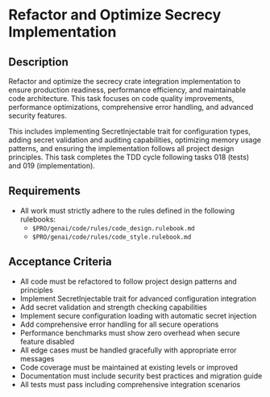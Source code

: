 # Refactor and Optimize Secrecy Implementation

## Description

Refactor and optimize the secrecy crate integration implementation to ensure production readiness, performance efficiency, and maintainable code architecture. This task focuses on code quality improvements, performance optimizations, comprehensive error handling, and advanced security features.

This includes implementing SecretInjectable trait for configuration types, adding secret validation and auditing capabilities, optimizing memory usage patterns, and ensuring the implementation follows all project design principles. This task completes the TDD cycle following tasks 018 (tests) and 019 (implementation).

## Requirements

-   All work must strictly adhere to the rules defined in the following rulebooks:
    -   `$PRO/genai/code/rules/code_design.rulebook.md`
    -   `$PRO/genai/code/rules/code_style.rulebook.md`

## Acceptance Criteria

-   All code must be refactored to follow project design patterns and principles
-   Implement SecretInjectable trait for advanced configuration integration
-   Add secret validation and strength checking capabilities
-   Implement secure configuration loading with automatic secret injection
-   Add comprehensive error handling for all secure operations
-   Performance benchmarks must show zero overhead when secure feature disabled
-   All edge cases must be handled gracefully with appropriate error messages
-   Code coverage must be maintained at existing levels or improved
-   Documentation must include security best practices and migration guide
-   All tests must pass including comprehensive integration scenarios